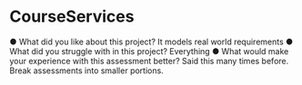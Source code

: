 # CourseServices

●	What did you like about this project? It models real world requirements
●	What did you struggle with in this project? Everything
●	What would make your experience with this assessment better? Said this many times before. Break assessments into smaller portions.
